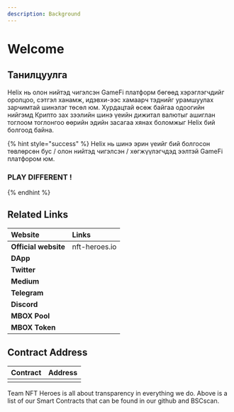 ```yaml
---
description: Background
---
```


# Welcome

## Танилцуулга

Helix нь олон нийтэд чигэлсэн GameFi платформ бөгөөд хэрэглэгчдийг оролцоо, сэтгэл ханамж, идэвхи-ээс хамаарч тэднийг урамшуулах зарчимтай шинэлэг төсөл юм. Хурдацтай өсөж байгаа одоогийн нийгэмд Крипто зах зээлийн шинэ үеийн дижитал валютыг ашиглан тоглоом тоглонгоо өөрийн эдийн засагаа хянах боломжыг Helix бий болгоод байна.

{% hint style="success" %}
Helix нь шинэ эрин үеийг бий болгосон төвлөрсөн бус / олон нийтэд чигэлсэн / хөгжүүлэгчдэд ээлтэй GameFi  платфором юм.

### PLAY DIFFERENT !
{% endhint %}

## Related Links

| Website | Links |
| :--- | :--- |
| **Official website** | nft-heroes.io |
| **DApp**  |  |
| **Twitter** |  |
| **Medium** |  |
| **Telegram** |  |
| **Discord** |  |
| **MBOX Pool** |  |
| **MBOX Token** |  |

## Contract Address



| Contract | Address |
| :--- | :--- |
|  |  |

Team NFT Heroes is all about transparency in everything we do.  Above is a list of our Smart Contracts that can be found in our github and BSCscan.

